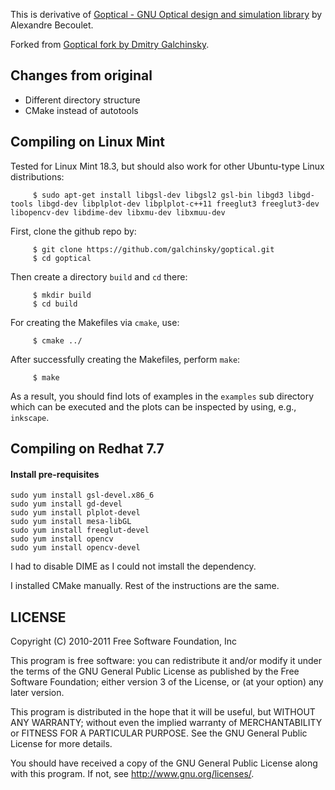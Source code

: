 This is derivative of [Goptical - GNU Optical design and simulation library](https://www.gnu.org/software/goptical/) by Alexandre Becoulet.

Forked from [Goptical fork by Dmitry Galchinsky](https://github.com/galchinsky/goptical).

## Changes from original

* Different directory structure
* CMake instead of autotools

## Compiling on Linux Mint 

Tested for Linux Mint 18.3, but should also work for other Ubuntu-type Linux distributions:

```
     $ sudo apt-get install libgsl-dev libgsl2 gsl-bin libgd3 libgd-tools libgd-dev libplplot-dev libplplot-c++11 freeglut3 freeglut3-dev libopencv-dev libdime-dev libxmu-dev libxmuu-dev
```

First, clone the github repo by:

```
     $ git clone https://github.com/galchinsky/goptical.git
     $ cd goptical
```

Then create a directory `build` and `cd` there:

```
     $ mkdir build
     $ cd build
```

For creating the Makefiles via `cmake`, use:

```
     $ cmake ../
```

After successfully creating the Makefiles, perform `make`:

```
     $ make
```

As a result, you should find lots of examples in the `examples` sub directory which can be executed and the plots can be inspected by using, e.g., `inkscape`.

## Compiling on Redhat 7.7

#### Install pre-requisites

```
sudo yum install gsl-devel.x86_6
sudo yum install gd-devel
sudo yum install plplot-devel
sudo yum install mesa-libGL
sudo yum install freeglut-devel
sudo yum install opencv
sudo yum install opencv-devel
```

I had to disable DIME as I could not imstall the dependency.

I installed CMake manually.
Rest of the instructions are the same.



## LICENSE


 Copyright (C) 2010-2011 Free Software Foundation, Inc
 
 This program is free software: you can redistribute it and/or modify
 it under the terms of the GNU General Public License as published by
 the Free Software Foundation; either version 3 of the License, or
 (at your option) any later version.
 
 This program is distributed in the hope that it will be useful,
 but WITHOUT ANY WARRANTY; without even the implied warranty of
 MERCHANTABILITY or FITNESS FOR A PARTICULAR PURPOSE.  See the
 GNU General Public License for more details.
 
 You should have received a copy of the GNU General Public License
 along with this program.  If not, see <http://www.gnu.org/licenses/>.
